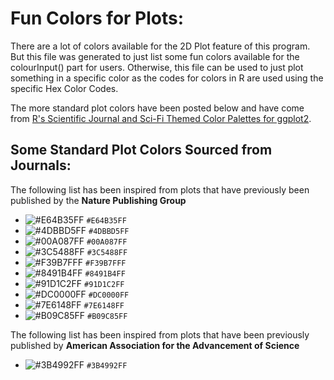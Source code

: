 # Fun Colors for Plots:

There are a lot of colors available for the 2D Plot feature of this program. But this file was generated to just list some fun colors available for the colourInput() part for users. Otherwise, this file can be used to just plot something in a specific color as the codes for colors in R are used using the specific Hex Color Codes. 

The more standard plot colors have been posted below and have come from [R's Scientific Journal and Sci-Fi Themed
Color Palettes for ggplot2](https://cran.r-project.org/web/packages/ggsci/vignettes/ggsci.html).

## Some Standard Plot Colors Sourced from Journals:

The following list has been inspired from plots that have previously been published by the **Nature Publishing Group** 

* ![#E64B35FF](https://via.placeholder.com/15/E64B35FF/00000000?text=+) `#E64B35FF`
* ![#4DBBD5FF](https://via.placeholder.com/15/4DBBD5FF/00000000?text=+) `#4DBBD5FF`
* ![#00A087FF](https://via.placeholder.com/15/00A087FF/00000000?text=+) `#00A087FF`
* ![#3C5488FF](https://via.placeholder.com/15/3C5488FF/00000000?text=+) `#3C5488FF`
* ![#F39B7FFF](https://via.placeholder.com/15/F39B7FFF/00000000?text=+) `#F39B7FFF`
* ![#8491B4FF](https://via.placeholder.com/15/8491B4FF/00000000?text=+) `#8491B4FF`
* ![#91D1C2FF](https://via.placeholder.com/15/91D1C2FF/00000000?text=+) `#91D1C2FF`
* ![#DC0000FF](https://via.placeholder.com/15/DC0000FF/00000000?text=+) `#DC0000FF`
* ![#7E6148FF](https://via.placeholder.com/15/7E6148FF/00000000?text=+) `#7E6148FF`
* ![#B09C85FF](https://via.placeholder.com/15/B09C85FF/00000000?text=+) `#B09C85FF`

The following list has been inspired from plots that have been previously published by **American Association for the Advancement of Science**

* ![#3B4992FF](https://via.placeholder.com/15/3B4992FF/00000000?text=+) `#3B4992FF`

